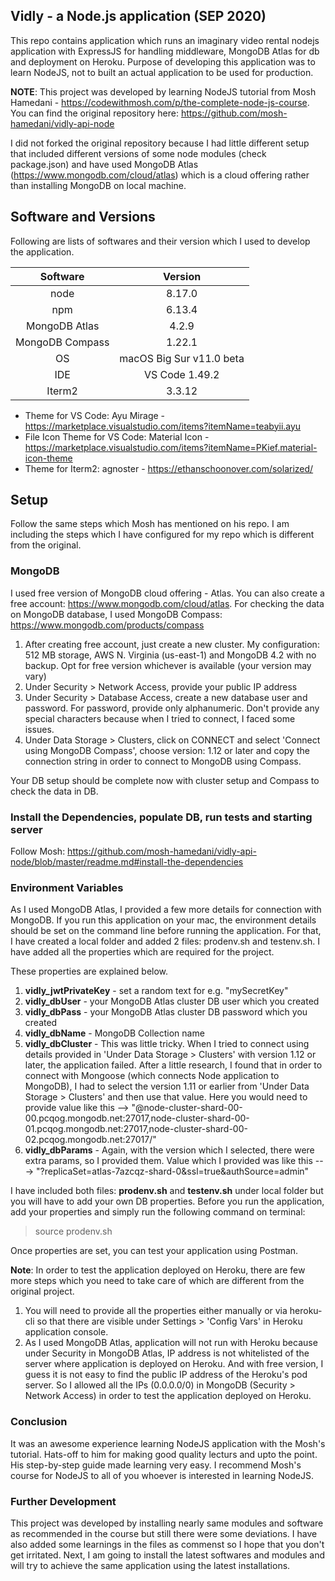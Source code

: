 ## Vidly - a Node.js application (SEP 2020)

This repo contains application which runs an imaginary video rental nodejs application with ExpressJS for handling middleware, MongoDB Atlas for db and deployment on Heroku. Purpose of developing this application was to learn NodeJS, not to built an actual application to be used for production.

**NOTE**: This project was developed by learning NodeJS tutorial from Mosh Hamedani - https://codewithmosh.com/p/the-complete-node-js-course. You can find the original repository here: https://github.com/mosh-hamedani/vidly-api-node

I did not forked the original repository because I had little different setup that included different versions of some node modules (check package.json) and have used MongoDB Atlas (https://www.mongodb.com/cloud/atlas) which is a cloud offering rather than installing MongoDB on local machine.

## Software and Versions

Following are lists of softwares and their version which I used to develop the application.

|    Software     |         Version          |
| :-------------: | :----------------------: |
|      node       |          8.17.0          |
|       npm       |          6.13.4          |
|  MongoDB Atlas  |          4.2.9           |
| MongoDB Compass |          1.22.1          |
|       OS        | macOS Big Sur v11.0 beta |
|       IDE       |      VS Code 1.49.2      |
|     Iterm2      |          3.3.12          |

- Theme for VS Code: Ayu Mirage - https://marketplace.visualstudio.com/items?itemName=teabyii.ayu
- File Icon Theme for VS Code: Material Icon - https://marketplace.visualstudio.com/items?itemName=PKief.material-icon-theme
- Theme for Iterm2: agnoster - https://ethanschoonover.com/solarized/

## Setup

Follow the same steps which Mosh has mentioned on his repo. I am including the steps which I have configured for my repo which is different from the original.

### MongoDB

I used free version of MongoDB cloud offering - Atlas. You can also create a free account: https://www.mongodb.com/cloud/atlas. For checking the data on MongoDB database, I used MongoDB Compass: https://www.mongodb.com/products/compass

1. After creating free account, just create a new cluster. My configuration: 512 MB storage, AWS N. Virginia (us-east-1) and MongoDB 4.2 with no backup. Opt for free version whichever is available (your version may vary)
2. Under Security > Network Access, provide your public IP address
3. Under Security > Database Access, create a new database user and password. For password, provide only alphanumeric. Don't provide any special characters because when I tried to connect, I faced some issues.
4. Under Data Storage > Clusters, click on CONNECT and select 'Connect using MongoDB Compass', choose version: 1.12 or later and copy the connection string in order to connect to MongoDB using Compass.

Your DB setup should be complete now with cluster setup and Compass to check the data in DB.

### Install the Dependencies, populate DB, run tests and starting server

Follow Mosh: https://github.com/mosh-hamedani/vidly-api-node/blob/master/readme.md#install-the-dependencies

### Environment Variables

As I used MongoDB Atlas, I provided a few more details for connection with MongoDB. If you run this application on your mac, the environment details should be set on the command line before running the application. For that, I have created a local folder and added 2 files: prodenv.sh and testenv.sh. I have added all the properties which are required for the project.

These properties are explained below.

1. **vidly_jwtPrivateKey** - set a random text for e.g. "mySecretKey"
2. **vidly_dbUser** - your MongoDB Atlas cluster DB user which you created
3. **vidly_dbPass** - your MongoDB Atlas cluster DB password which you created
4. **vidly_dbName** - MongoDB Collection name
5. **vidly_dbCluster** - This was little tricky. When I tried to connect using details provided in 'Under Data Storage > Clusters' with version 1.12 or later, the application failed. After a little research, I found that in order to connect with Mongoose (which connects Node application to MongoDB), I had to select the version 1.11 or earlier from 'Under Data Storage > Clusters' and then use that value. Here you would need to provide value like this --> "@node-cluster-shard-00-00.pcqog.mongodb.net:27017,node-cluster-shard-00-01.pcqog.mongodb.net:27017,node-cluster-shard-00-02.pcqog.mongodb.net:27017/"
6. **vidly_dbParams** - Again, with the version which I selected, there were extra params, so I provided them. Value which I provided was like this ---> "?replicaSet=atlas-7azcqz-shard-0&ssl=true&authSource=admin"

I have included both files: **prodenv.sh** and **testenv.sh** under local folder but you will have to add your own DB properties. Before you run the application, add your properties and simply run the following command on terminal:

> source prodenv.sh

Once properties are set, you can test your application using Postman.

**Note**: In order to test the application deployed on Heroku, there are few more steps which you need to take care of which are different from the original project.

1. You will need to provide all the properties either manually or via heroku-cli so that there are visible under Settings > 'Config Vars' in Heroku application console.
2. As I used MongoDB Atlas, application will not run with Heroku because under Security in MongoDB Atlas, IP address is not whitelisted of the server where application is deployed on Heroku. And with free version, I guess it is not easy to find the public IP address of the Heroku's pod server. So I allowed all the IPs (0.0.0.0/0) in MongoDB (Security > Network Access) in order to test the application deployed on Heroku.

### Conclusion

It was an awesome experience learning NodeJS application with the Mosh's tutorial. Hats-off to him for making good quality lecturs and upto the point. His step-by-step guide made learning very easy. I recommend Mosh's course for NodeJS to all of you whoever is interested in learning NodeJS.

### Further Development

This project was developed by installing nearly same modules and software as recommended in the course but still there were some deviations. I have also added some learnings in the files as commenst so I hope that you don't get irritated.
Next, I am going to install the latest softwares and modules and will try to achieve the same application using the latest installations.
